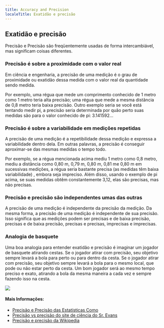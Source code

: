 ```yaml
---
title: Accuracy and Precision
localeTitle: Exatidão e precisão
---
```

## Exatidão e precisão

Precisão e Precisão são freqüentemente usadas de forma intercambiável, mas significam coisas diferentes.

### Precisão é sobre a proximidade com o valor real

Em ciência e engenharia, a precisão de uma medição é o grau de proximidade ou exatidão dessa medida com o valor real da quantidade sendo medida.

Por exemplo, uma régua que mede um comprimento conhecido de 1 metro como 1 metro teria alta precisão; uma régua que mede a mesma distância de 0,8 metro teria baixa precisão. Outro exemplo seria se você está tentando medir pi, a precisão seria determinada por quão perto suas medidas são para o valor conhecido de pi: 3.141592…

### Precisão é sobre a variabilidade em medições repetidas

A precisão de uma medição é a repetibilidade dessa medição e expressa a variabilidade dentro dela. Em outras palavras, a precisão é conseguir aproximar-se das mesmas medidas o tempo todo.

Por exemplo, se a régua mencionada acima mediu 1 metro como 0,8 metro, mediu a distância como 0,80 m, 0,79 m, 0,80 m, 0,81 me 0,80 m em sucessivas medições, a régua seria bastante precisa (as medidas têm baixa variabilidade) , embora seja impreciso. Além disso, usando o exemplo de pi acima, se suas medidas obtêm constantemente 3,12, elas são precisas, mas não precisas.

### Precisão e precisão são independentes umas das outras

A precisão de uma medição é independente da precisão da medição. Da mesma forma, a precisão de uma medição é independente de sua precisão. Isso significa que as medições podem ser precisas e de baixa precisão, precisas e de baixa precisão, precisas e precisas, imprecisas e imprecisas.

### Analogia de basquete

Uma boa analogia para entender exatidão e precisão é imaginar um jogador de basquete atirando cestas. Se o jogador atirar com precisão, seu objetivo sempre levará a bola para perto ou para dentro da cesta. Se o jogador atirar com precisão, seu objetivo sempre levará a bola para o mesmo local, que pode ou não estar perto da cesta. Um bom jogador será ao mesmo tempo preciso e exato, atirando a bola da mesma maneira a cada vez e sempre fazendo isso na cesta.

![](http://cdn.antarcticglaciers.org/wp-content/uploads/2013/11/precision_accuracy.png)

#### Mais Informações:

*   [Precisão e Precisão das Estatísticas Como](http://www.statisticshowto.com/accuracy-and-precision/)
*   [Precisão vs precisão do site de ciência do Sr. Evans](https://sites.google.com/a/apaches.k12.in.us/mr-evans-science-website/accuracy-vs-precision)
*   [Precisão e precisão da Wikipedia](https://en.wikipedia.org/wiki/Accuracy_and_precision)